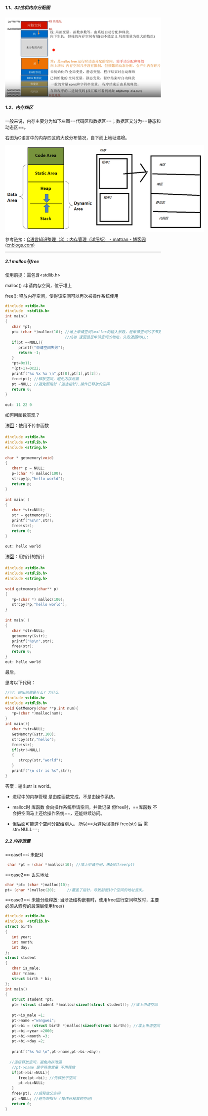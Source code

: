 ##### 1.1、32位机内存分配图

![](内存分配-01.png)



##### 1.2、内存四区

一般来说，内存主要分为如下左图==代码区和数据区==；数据区又分为==静态和动态区==。

右图为C语言中的内存四区的大致分布情况，自下而上地址递增。

<div style="display: flex; justify-content: space-between;">
    <img src="内存分配-02.png" style="zoom:90%;" />
    <img src="内存分配-03.png" style="zoom:90%;" />
</div>

参考链接：[C语言知识整理（3）：内存管理（详细版） - mattran - 博客园 (cnblogs.com)](https://www.cnblogs.com/yif1991/p/5049638.html)

------

##### 2.1 malloc与free

使用前提：需包含<stdlib.h>

malloc() :申请内存空间，位于堆上

free(): 释放内存空间，使得该空间可以再次被操作系统使用

```c
#include <stdio.h>
#include  <stdlib.h>
int main()
{
   char *pt;
   pt= (char *)malloc(10); //堆上申请空间(malloc的输入参数，是申请空间的字节数)
                           //成功 返回值是申请空间的地址，失败返回NULL;
   if(pt ==NULL){ 
      printf("申请空间失败");
      return -1;
   }
   *pt=0x11;
   *(pt+1)=0x22;
   printf("%x %x %x \n",pt[0],pt[1],pt[2]);
   free(pt); //释放空间，避免内存泄漏
   pt =NULL; //避免野指针 (迷途指针),操作已释放的空间
   return 0;
}

out: 11 22 0
```



如何用函数实现？

法1️⃣：使用不传参函数

```c
#include <stdio.h>
#include <stdlib.h>
#include <string.h>

char * getmemory(void)
{
   char* p = NULL;
   p=(char *) malloc(100); 
   strcpy(p,"hello world");
   return p;
}

int main( )
{
   char *str=NULL;
   str = getmemory(); 
   printf("%s\n",str);
   free(str);
   return 0;
}

out: hello world
```



法2️⃣：用指针的指针

```c
#include <stdio.h>
#include <stdlib.h>
#include <string.h>

void getmemory(char** p)
{
   *p=(char *) malloc(100); 
   strcpy(*p,"hello world");
}

int main( )
{
   char *str=NULL;
   getmemory(&str); 
   printf("%s\n",str);
   free(str);
   return 0;
}
out: hello world
```

最后，

思考以下代码：

```c
//问: 输出结果是什么? 为什么
#include <stdio.h>
#include <stdlib.h>
void GetMemory(char **p,int num){                          
   *p=(char *)malloc(num); 
}  
int main(){
   char *str=NULL;
   GetMemory(&str,100);  
   strcpy(str,"hello");
   free(str);
   if(str!=NULL)
   {
      strcpy(str,"world");
   }   
   printf("\n str is %s",str);
}
```

 答案：输出str is world。

- 进程中的内存管理 是由库函数完成，不是由操作系统。

- malloc时 库函数 会向操作系统申请空间，并做记录 但free时，==库函数 不会把空间马上还给操作系统==，还能继续访问。 

- 但后面可能这个空间分配给别人。 所以==为避免误操作 free(str) 后 需 str=NULL==;



##### 2.2 内存泄露

==case1==: 未配对

```c
 char *pt = (char *)malloc(10); //堆上申请空间，未配对free(pt)
```

==case2==: 丢失地址

```c
char *pt= (char *)malloc(10); 	
pt= (char *)malloc(20); 	//覆盖了指针，导致前面10个空间的地址丢失。
```

==case3==: 未能分级释放; 当涉及结构嵌套时，使用free进行空间释放时，主要必须从嵌套的最深层使用free()

```c
#include <stdio.h>
#include  <stdlib.h>
struct birth
{
   int year;
   int month;
   int day;
};
struct student
{
   char is_male;
   char *name;
   struct birth * bi;
};
int main()
{
   struct student *pt;
   pt= (struct student *)malloc(sizeof(struct student)); //堆上申请空间

   pt->is_male =1;
   pt->name ="wangwei";
   pt->bi = (struct birth *)malloc(sizeof(struct birth)); //堆上申请空间
   pt->bi->year =2000;
   pt->bi->month =3;  
   pt->bi->day =2;  

   printf("%s %d \n",pt->name,pt->bi->day);

  //逐级释放空间，避免内存泄漏
   //pt->name 是字符串常量 不用释放 
   if(pt->bi!=NULL){ 
      free(pt->bi); //先释放子空间
      pt->bi=NULL;
   }
   free(pt); //后释放父空间
   pt =NULL; //避免野指针 (操作已释放的空间)
   return 0;
}	
```

